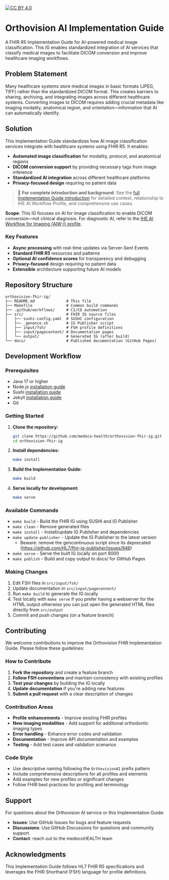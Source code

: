 [![CC BY 4.0][cc-by-shield]][cc-by]

[cc-by]: http://creativecommons.org/licenses/by/4.0/
[cc-by-shield]: https://img.shields.io/badge/License-CC%20BY%204.0-lightgrey.svg


# Orthovision AI Implementation Guide

A FHIR R5 Implementation Guide for AI-powered medical image classification. This IG enables standardized integration of AI services that classify medical images to facilitate DICOM conversion and improve healthcare imaging workflows.

## Problem Statement

Many healthcare systems store medical images in basic formats (JPEG, TIFF) rather than the standardized DICOM format. This creates barriers to sharing, archiving, and integrating images across different healthcare systems. Converting images to DICOM requires adding crucial metadata like imaging modality, anatomical region, and orientation—information that AI can automatically identify.

## Solution

This Implementation Guide standardizes how AI image classification services integrate with healthcare systems using FHIR R5. It enables:

- **Automated image classification** for modality, protocol, and anatomical regions
- **DICOM conversion support** by providing necessary tags from image inference  
- **Standardized AI integration** across different healthcare platforms
- **Privacy-focused design** requiring no patient data

> 📖 **For complete introduction and background**: See the [full Implementation Guide introduction](src/input/pagecontent/index.md) for detailed context, relationship to IHE AI Workflow Profile, and comprehensive use cases.

**Scope**: This IG focuses on AI for image classification to enable DICOM conversion—not clinical diagnosis. For diagnostic AI, refer to the [IHE AI Workflow for Imaging (AIW-I) profile](https://profiles.ihe.net/RAD/AIW-I/).

### Key Features

- **Async processing** with real-time updates via Server-Sent Events
- **Standard FHIR R5** resources and patterns
- **Optional AI confidence scores** for transparency and debugging
- **Privacy-focused** design requiring no patient data
- **Extensible** architecture supporting future AI models

## Repository Structure

```
orthovision-fhir-ig/
├── README.md              # This file
├── Makefile               # Common build commands
├── .github/workflows/     # CI/CD automation
├── src/                   # FHIR IG source files
│   ├── sushi-config.yaml  # SUSHI configuration
│   ├── _genonce.sh        # IG Publisher script
│   ├── input/fsh/         # FSH profile definitions
│   ├── input/pagecontent/ # Documentation pages
│   └── output/            # Generated IG (after build)
└── docs/                  # Published documentation (GitHub Pages)
```

## Development Workflow

### Prerequisites

- Java 17 or higher
- Node.js [installation guide](https://nodejs.org/en/download/)
- Sushi [installation guide](https://www.npmjs.com/package/fsh-sushi)
- Jekyll [installation guide](https://jekyllrb.com/docs/installation/)
- Git

### Getting Started

1. **Clone the repository:**
   ```bash
   git clone https://github.com/medoco-health/orthovision-fhir-ig.git
   cd orthovision-fhir-ig
   ```

2. **Install dependencies:**
   ```bash
   make install
   ```

3. **Build the Implementation Guide:**
   ```bash
   make build
   ```

4. **Serve locally for development:**
   ```bash
   make serve
   ```

### Available Commands

- `make build` - Build the FHIR IG using SUSHI and IG Publisher
- `make clean` - Remove generated files
- `make install` - Install/update IG Publisher and dependencies
- `make update-publisher` - Update the IG Publisher to the latest version
   - Beware: remove the gencontinuous script since its deprecated (https://github.com/HL7/fhir-ig-publisher/issues/946)
- `make serve` - Serve the built IG locally on port 8000
- `make publish` - Build and copy output to docs/ for GitHub Pages

### Making Changes

1. Edit FSH files in `src/input/fsh/`
2. Update documentation in `src/input/pagecontent/`
3. Run `make build` to generate the IG locally
4. Test locally with `make serve` if you prefer having a webserver for the HTML output otherwise you can just open the generated HTML files directly from `src/output`
5. Commit and push changes (on a feature branch)

## Contributing

We welcome contributions to improve the Orthovision FHIR Implementation Guide. Please follow these guidelines:

### How to Contribute

1. **Fork the repository** and create a feature branch
2. **Follow FSH conventions** and maintain consistency with existing profiles
3. **Test your changes** by building the IG locally
4. **Update documentation** if you're adding new features
5. **Submit a pull request** with a clear description of changes

### Contribution Areas

- **Profile enhancements** - Improve existing FHIR profiles
- **New imaging modalities** - Add support for additional orthodontic imaging types
- **Error handling** - Enhance error codes and validation
- **Documentation** - Improve API documentation and examples
- **Testing** - Add test cases and validation scenarios

### Code Style

- Use descriptive naming following the `OrthovisionAI` prefix pattern
- Include comprehensive descriptions for all profiles and elements
- Add examples for new profiles or significant changes
- Follow FHIR best practices for profiling and terminology

## Support

For questions about the Orthovision AI service or this Implementation Guide:

- **Issues**: Use GitHub Issues for bugs and feature requests
- **Discussions**: Use GitHub Discussions for questions and community support
- **Contact**: reach out to the medocoHEALTH team

## Acknowledgments

This Implementation Guide follows HL7 FHIR R5 specifications and leverages the FHIR Shorthand (FSH) language for profile definitions.
